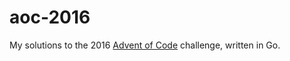 # aoc-2016
My solutions to the 2016 [Advent of Code](http://adventofcode.com/2016) challenge, written
in Go.

